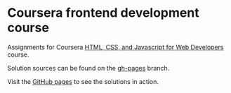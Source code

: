 # Coursera frontend development course
Assignments for Coursera [HTML, CSS, and Javascript for Web Developers][0] course.

Solution sources can be found on the [gh-pages][1] branch.

Visit the [GitHub pages][2] to see the solutions in action.

[0]: https://www.coursera.org/learn/html-css-javascript-for-web-developers/
[1]: https://github.com/bikush/coursera-frontend-dev-course/tree/gh-pages
[2]: http://bikush.github.io/coursera-frontend-dev-course/
